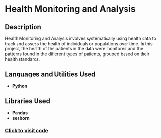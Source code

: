 <h1>Health Monitoring and Analysis</h1>




<h2>Description</h2>
Health Monitoring and Analysis involves systematically using health data to track and assess the health of individuals or populations over time. In this project, the health of the patients in the data were monitored and the patterns found in the different types of patients, grouped based on their health standards.
<br />


<h2>Languages and Utilities Used</h2>

- <b>Python</b> 
  

<h2>Libraries Used </h2>

- <b>Pandas</b>
- <b>seaborn</b>

 ### [Click to visit code](https://github.com/KFrimps/Quantitative-Analysis-of-Stock-Market/blob/main/Quantitative%20Analysis%20of%20Stock%20Market.ipynb)
